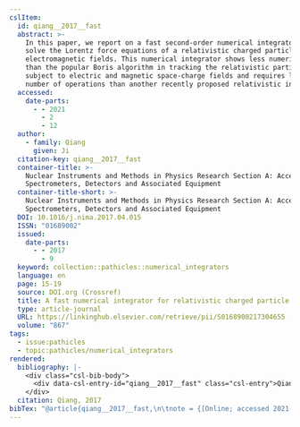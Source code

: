 ```yaml
---
cslItem:
  id: qiang__2017__fast
  abstract: >-
    In this paper, we report on a fast second-order numerical integrator to
    solve the Lorentz force equations of a relativistic charged particle in
    electromagnetic fields. This numerical integrator shows less numerical error
    than the popular Boris algorithm in tracking the relativistic particle
    subject to electric and magnetic space-charge fields and requires less
    number of operations than another recently proposed relativistic integrator.
  accessed:
    date-parts:
      - - 2021
        - 2
        - 12
  author:
    - family: Qiang
      given: Ji
  citation-key: qiang__2017__fast
  container-title: >-
    Nuclear Instruments and Methods in Physics Research Section A: Accelerators,
    Spectrometers, Detectors and Associated Equipment
  container-title-short: >-
    Nuclear Instruments and Methods in Physics Research Section A: Accelerators,
    Spectrometers, Detectors and Associated Equipment
  DOI: 10.1016/j.nima.2017.04.015
  ISSN: "01689002"
  issued:
    date-parts:
      - - 2017
        - 9
  keyword: collection::pathicles::numerical_integrators
  language: en
  page: 15-19
  source: DOI.org (Crossref)
  title: A fast numerical integrator for relativistic charged particle tracking
  type: article-journal
  URL: https://linkinghub.elsevier.com/retrieve/pii/S0168900217304655
  volume: "867"
tags:
  - issue:pathicles
  - topic:pathicles/numerical_integrators
rendered:
  bibliography: |-
    <div class="csl-bib-body">
      <div data-csl-entry-id="qiang__2017__fast" class="csl-entry">Qiang, J. 2017 “A fast numerical integrator for relativistic charged particle tracking,” <i>Nuclear Instruments and Methods in Physics Research Section A: Accelerators, Spectrometers, Detectors and Associated Equipment</i>, 867, pp. 15–19. doi:10.1016/j.nima.2017.04.015.</div>
    </div>
  citation: Qiang, 2017
bibTex: "@article{qiang__2017__fast,\n\tnote = {[Online; accessed 2021-02-12]},\n\tauthor = {Qiang, Ji},\n\tjournal = {Nuclear Instruments and Methods in Physics Research Section A: Accelerators, Spectrometers, Detectors and Associated Equipment},\n\tyear = {2017},\n\tmonth = {9},\n\tpages = {15--19},\n\ttitle = {A fast numerical integrator for relativistic charged particle tracking},\n\thowpublished = {https://linkinghub.elsevier.com/retrieve/pii/S0168900217304655},\n\tvolume = {867},\n}\n\n"
---
```


